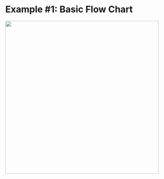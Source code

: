 # Example #1: Basic Flow Chart

<img height=480 src="https://markdown-engineering.herokuapp.com/
%    graph TD
%    A[Choose a number] --> B{Is it 14}
%    B --> A
%    B --> C(Awesome)
"/>
